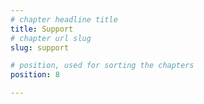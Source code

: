 ```yaml
---
# chapter headline title
title: Support
# chapter url slug
slug: support

# position, used for sorting the chapters
position: 8

---
```


